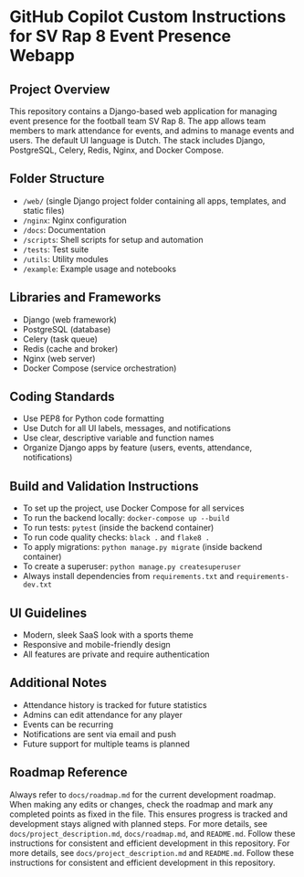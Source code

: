# GitHub Copilot Custom Instructions for SV Rap 8 Event Presence Webapp

## Project Overview
This repository contains a Django-based web application for managing event presence for the football team SV Rap 8. The app allows team members to mark attendance for events, and admins to manage events and users. The default UI language is Dutch. The stack includes Django, PostgreSQL, Celery, Redis, Nginx, and Docker Compose.

## Folder Structure
- `/web/` (single Django project folder containing all apps, templates, and static files)
- `/nginx`: Nginx configuration
- `/docs`: Documentation
- `/scripts`: Shell scripts for setup and automation
- `/tests`: Test suite
- `/utils`: Utility modules
- `/example`: Example usage and notebooks

## Libraries and Frameworks
- Django (web framework)
- PostgreSQL (database)
- Celery (task queue)
- Redis (cache and broker)
- Nginx (web server)
- Docker Compose (service orchestration)

## Coding Standards
- Use PEP8 for Python code formatting
- Use Dutch for all UI labels, messages, and notifications
- Use clear, descriptive variable and function names
- Organize Django apps by feature (users, events, attendance, notifications)

## Build and Validation Instructions
- To set up the project, use Docker Compose for all services
- To run the backend locally: `docker-compose up --build`
- To run tests: `pytest` (inside the backend container)
- To run code quality checks: `black .` and `flake8 .`
- To apply migrations: `python manage.py migrate` (inside backend container)
- To create a superuser: `python manage.py createsuperuser`
- Always install dependencies from `requirements.txt` and `requirements-dev.txt`

## UI Guidelines
- Modern, sleek SaaS look with a sports theme
- Responsive and mobile-friendly design
- All features are private and require authentication

## Additional Notes
- Attendance history is tracked for future statistics
- Admins can edit attendance for any player
- Events can be recurring
- Notifications are sent via email and push
- Future support for multiple teams is planned
## Roadmap Reference
Always refer to `docs/roadmap.md` for the current development roadmap. When making any edits or changes, check the roadmap and mark any completed points as fixed in the file. This ensures progress is tracked and development stays aligned with planned steps.
For more details, see `docs/project_description.md`, `docs/roadmap.md`, and `README.md`. Follow these instructions for consistent and efficient development in this repository.
For more details, see `docs/project_description.md` and `README.md`. Follow these instructions for consistent and efficient development in this repository.
